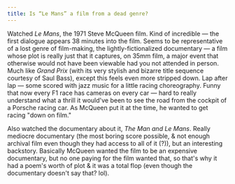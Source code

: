 ```yaml
---
title: Is “Le Mans” a film from a dead genre?
---
```


Watched _Le Mans_, the 1971 Steve McQueen film. Kind of incredible — the first dialogue appears 38 minutes into the film. Seems to be representative of a lost genre of film-making, the lightly-fictionalized documentary — a film whose plot is really just that it captures, on 35mm film, a major event that otherwise would not have been viewable had you not attended in person. Much like _Grand Prix_ (with its very stylish and bizarre title sequence courtesy of Saul Bass), except this feels even more stripped down. Lap after lap — some scored with jazz music for a little racing choreography. Funny that now every F1 race has cameras on every car — hard to really understand what a thrill it would've been to see the road from the cockpit of a Porsche racing car. As McQueen put it at the time, he wanted to get racing "down on film."

Also watched the documentary about it, _The Man and Le Mans_. Really mediocre documentary (the most boring score possible, & not enough archival film even though they had access to all of it (?)), but an interesting backstory. Basically McQueen wanted the film to be an expensive documentary, but no one paying for the film wanted that, so that's why it had a poem's worth of plot & it was a total flop (even though the documentary doesn't say that? lol).